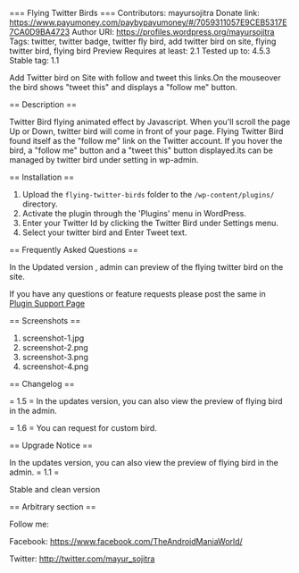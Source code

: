 === Flying Twitter Birds ===
Contributors: mayursojitra
Donate link: https://www.payumoney.com/paybypayumoney/#/7059311057E9CEB5317E7CA0D9BA4723
Author URI: https://profiles.wordpress.org/mayursojitra
Tags: twitter, twitter badge, twitter fly bird, add twitter bird on site, flying twitter bird, flying bird Preview
Requires at least: 2.1
Tested up to: 4.5.3
Stable tag: 1.1

Add Twitter bird on Site with follow and tweet this links.On the mouseover the bird shows "tweet this" and displays a "follow me" button.

== Description ==

Twitter Bird flying animated effect by Javascript. When you'll scroll the page Up or Down, twitter bird will come in front of your page. Flying Twitter Bird found itself as the "follow me" link on the Twitter account. If you hover the bird, a "follow me" button and a "tweet this" button displayed.its can be managed by twitter bird under setting in wp-admin.

== Installation ==

1. Upload the `flying-twitter-birds` folder to the `/wp-content/plugins/` directory.
2. Activate the plugin through the 'Plugins' menu in WordPress.
3. Enter your Twitter Id by clicking the Twitter Bird under Settings menu.
4. Select your twitter bird and Enter Tweet text.

== Frequently Asked Questions ==

In the Updated version , admin can preview of the flying twitter bird on the site.

If you have any questions or feature requests please post the same in <a href="http://theandroid-mania.com/contact">Plugin Support Page</a>

== Screenshots ==

1. screenshot-1.jpg
2. screenshot-2.png
3. screenshot-3.png
4. screenshot-4.png

== Changelog ==

= 1.5 =
In the updates version, you can also view the preview of flying bird in the admin.

= 1.6 =
You can request for custom bird.

== Upgrade Notice ==

In the updates version, you can also view the preview of flying bird in the admin.
= 1.1 =

Stable and clean version

== Arbitrary section ==

Follow me:

Facebook: https://www.facebook.com/TheAndroidManiaWorld/

Twitter:  http://twitter.com/mayur_sojitra